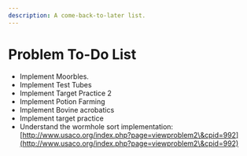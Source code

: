 ```yaml
---
description: A come-back-to-later list.
---
```


# Problem To-Do List

* Implement Moorbles.&#x20;
* Implement Test Tubes
* Implement Target Practice 2
* Implement Potion Farming
* Implement Bovine acrobatics
* Implement target practice
* Understand the wormhole sort implementation: [http://www.usaco.org/index.php?page=viewproblem2\&cpid=992](http://www.usaco.org/index.php?page=viewproblem2\&cpid=992)
